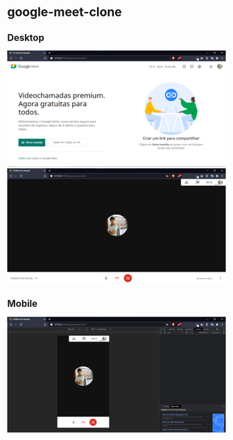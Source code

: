 # google-meet-clone

## Desktop
<img src="./.github/img/home-desktop.png"/>
<img src="./.github/img/meet-room-desktop.png"/>

## Mobile
<img src="./.github/img/meet-room-mobile.png"/>
